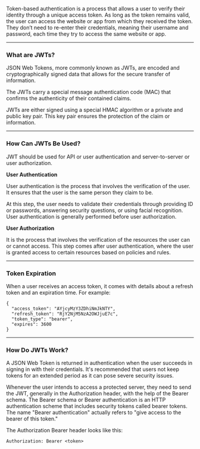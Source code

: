 
Token-based authentication is a process that allows a user to verify their identity through a unique access token. As long as the token remains valid, the user can access the website or app from which they received the token. They don’t need to re-enter their credentials, meaning their username and password, each time they try to access the same website or app.

---
### What are JWTs?

JSON Web Tokens, more commonly known as JWTs, are encoded and cryptographically signed data that allows for the secure transfer of information.

The JWTs carry a special message authentication code (MAC) that confirms the authenticity of their contained claims.

JWTs are either signed using a special HMAC algorithm or a private and public key pair. This key pair ensures the protection of the claim or information.

---
### How Can JWTs Be Used?

JWT should be used for API or user authentication and server-to-server or user authorization.

**User Authentication**

User authentication is the process that involves the verification of the user. It ensures that the user is the same person they claim to be.

At this step, the user needs to validate their credentials through providing ID or passwords, answering security questions, or using facial recognition. User authentication is generally performed before user authorization.

**User Authorization**

It is the process that involves the verification of the resources the user can or cannot access. This step comes after user authentication, where the user is granted access to certain resources based on policies and rules.



---
### Token Expiration

When a user receives an access token, it comes with details about a refresh token and an expiration time. For example:

```
{
  "access_token": "AYjcyMzY3ZDhiNmJkNTY",
  "refresh_token": "RjY2NjM5NzA2OWJjuE7c",
  "token_type": "bearer",
  "expires": 3600
}
```

---
### How Do JWTs Work?

A JSON Web Token is returned in authentication when the user succeeds in signing in with their credentials. It's recommended that users not keep tokens for an extended period as it can pose severe security issues.

Whenever the user intends to access a protected server, they need to send the JWT, generally in the Authorization header, with the help of the Bearer schema. The Bearer schema or Bearer authentication is an HTTP authentication scheme that includes security tokens called bearer tokens. The name "Bearer authentication" actually refers to "give access to the bearer of this token."

The Authorization Bearer header looks like this:

```
Authorization: Bearer <token>
```
